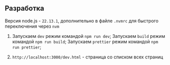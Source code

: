 ## Разработка
Версия node.js - `22.13.1`, 
дополнительно в файле `.nvmrc` для быстрого переключения через `nvm`


1. Запускаем `dev` режим командой `npm run dev`;
   Запускаем `build` режим командой `npm run build`;
   Запускаем `prettier` режим командой `npm run prettier`;

2. `http://localhost:3000/dev.html` - страница со списком всех страниц